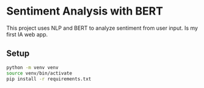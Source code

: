 # Sentiment Analysis with BERT

This project uses NLP and BERT to analyze sentiment from user input. Is my first IA web app.

## Setup

```bash
python -m venv venv
source venv/bin/activate
pip install -r requirements.txt